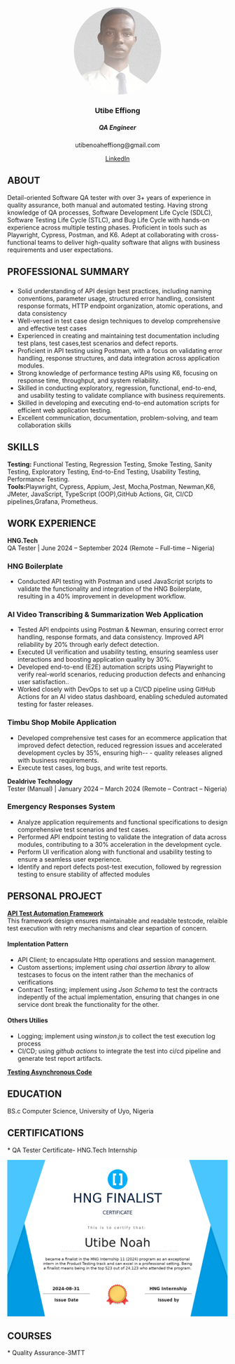 


<p align="center">
  <a href="">
    <img src="https://github.com/utibenoah/QA_portfolio/blob/main/huy-removebg-preview-modified.png" 
         alt="Clickable Image" 
         width="200" 
         height="200" 
         style="border-radius:50%;" />
  </a>

</p>


 <h3 align="center"> Utibe Effiong</h3>
<h5 align="center">QA Engineer</h5>
<p align="center">utibenoaheffiong@gmail.com</p>
<p align="center"><a href="https://github.com/utibenoah/qa_portfolio/blob/main/ReadMe.md" target="_blank">LinkedIn</a></p>





<h2>
  ABOUT
</h2>

Detail-oriented Software QA tester with over 3+ years of experience in quality assurance, both manual and automated testing. Having strong knowledge of QA processes, Software Development Life Cycle (SDLC), Software Testing Life Cycle (STLC), and Bug Life Cycle with hands-on experience across multiple testing phases. Proficient in tools such as Playwright, Cypress, Postman, and K6. Adept at collaborating with cross-functional teams to deliver high-quality software that aligns with business requirements and user expectations.




<h2>PROFESSIONAL SUMMARY</h2>

### 
-  Solid understanding of API design best practices, including naming conventions, parameter usage, structured error handling, consistent response formats, HTTP endpoint organization, atomic operations, and data consistency
-  Well-versed in test case design techniques to develop comprehensive and effective test cases
-  Experienced in creating and maintaining test documentation including test plans, test cases,test scenarios and defect reports.
-  Proficient in API testing using Postman, with a focus on validating error handling, response structures, and data integration across application modules.
-  Strong knowledge of  performance testing APIs using K6, focusing on response time, throughput, and system reliability.
-  Skilled in conducting exploratory, regression, functional, end-to-end, and usability testing to validate compliance with business requirements.
-  Skilled in developing and executing end-to-end automation scripts  for efficient web application testing.
-  Excellent communication, documentation, problem-solving, and team collaboration skills




<h2>
  SKILLS
</h2>
  <b>Testing:</b> Functional Testing, Regression Testing, Smoke Testing, Sanity Testing, Exploratory Testing, End-to-End Testing, Usability Testing, Performance Testing.<br>
  <b>Tools:</b>Playwright, Cypress, Appium, Jest, Mocha,Postman, Newman,K6, JMeter, JavaScript, TypeScript (OOP),GitHub Actions, Git, CI/CD pipelines,Grafana, Prometheus.




<h2>WORK EXPERIENCE</h2>

<b>HNG.Tech</b><br>
QA Tester | June 2024 – September 2024 (Remote – Full-time – Nigeria)
### HNG Boilerplate
- Conducted API testing with Postman and used JavaScript scripts to validate the functionality and integration of the HNG Boilerplate, resulting in a 40% improvement in development workflow.
### AI Video Transcribing & Summarization Web Application
-  Tested  API endpoints using Postman & Newman, ensuring correct error handling, response formats, and data consistency. Improved API reliability by 20% through early defect detection.
-  Executed UI verification and usability testing, ensuring seamless user interactions and boosting application quality by 30%.
-  Developed  end-to-end (E2E) automation scripts using Playwright to verify real-world scenarios, reducing production defects and enhancing user satisfaction..
-  Worked closely with DevOps to set up a CI/CD pipeline using GitHub Actions for an AI video status dashboard, enabling scheduled automated testing for faster releases.

### Timbu Shop Mobile Application
-  Developed comprehensive test cases for an ecommerce application that improved defect detection, reduced regression issues and accelerated development cycles by 35%, ensuring high--  -  quality releases aligned with business requirements.
-  Execute test cases, log bugs, and write test reports.


<b>Dealdrive Technology</b><br>
Tester (Manual) | January 2024 – March 2024 (Remote – Contract – Nigeria)

### Emergency Responses System
-  Analyze application requirements and functional specifications to design comprehensive test scenarios and test cases.
-  Performed API endpoint testing to validate the integration of data across modules, contributing to a 30% acceleration in the development cycle.
-  Perform UI verification along with functional and usability testing to ensure a seamless user experience.
-  Identify and report defects post-test execution, followed by regression testing to ensure stability of affected modules






<h2>
  PERSONAL PROJECT
</h2>
    <b><a href="https://github.com/utibenoah/api_test_automation_framwork" target="_blank">API Test Automation Framework</a> 
</b><br>
    This framework design ensures maintainable and readable testcode, relaible test execution with retry mechanisms and clear separtion of concern.
    
  #### Implentation Pattern
  - API Client; to encapsulate Http operations and session management.
  - Custom assertions; implement using *chai assertion library* to allow testcases to focus on the intent rather than the mechanics of verifications
  - Contract Testing; implement using *Json Schema* to test the contracts indepently of the actual implementation, ensuring that changes in one service dont break the functionality for the other.

  #### Others Utilies
  - Logging; implement using *winston.js* to collect the test execution log process
  - CI/CD; using *github actions* to integrate the test into ci/cd pipeline and generate test report artifacts.



</h2>
    <b><a href="https://github.com/utibenoah/testing_asynchronous_code
" target="_blank">Testing Asynchronous Code</a> 
</b><br>

<h2>
  EDUCATION
</h2>
 
 <div>
    BS.c Computer Science, University of Uyo, Nigeria 
  

 </div>

  

 <h2>
  CERTIFICATIONS
</h2>
   *   QA Tester Certificate- HNG.Tech Internship 
 
![QA Tester Certificate- HNG.Tech Internship](https://github.com/utibenoah/QA_portfolio/blob/main/HNG%20Internship%2011_Utibe%20Noah_certificate_page-0001.jpg)


  <h2>
  COURSES
</h2>
   *   Quality Assurance-3MTT
